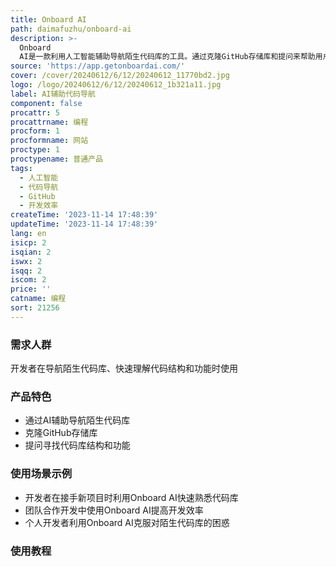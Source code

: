 ```yaml
---
title: Onboard AI
path: daimafuzhu/onboard-ai
description: >-
  Onboard
  AI是一款利用人工智能辅助导航陌生代码库的工具。通过克隆GitHub存储库和提问来帮助用户熟悉代码库结构和功能；优势在于帮助用户快速理解和定位代码，提高开发效率。产品定价灵活，定位于开发者和团队。
source: 'https://app.getonboardai.com/'
cover: /cover/20240612/6/12/20240612_11770bd2.jpg
logo: /logo/20240612/6/12/20240612_1b321a11.jpg
label: AI辅助代码导航
component: false
procattr: 5
procattrname: 编程
procform: 1
procformname: 网站
proctype: 1
proctypename: 普通产品
tags:
  - 人工智能
  - 代码导航
  - GitHub
  - 开发效率
createTime: '2023-11-14 17:48:39'
updateTime: '2023-11-14 17:48:39'
lang: en
isicp: 2
isqian: 2
iswx: 2
isqq: 2
iscom: 2
price: ''
catname: 编程
sort: 21256
---
```




### 需求人群
开发者在导航陌生代码库、快速理解代码结构和功能时使用

### 产品特色
- 通过AI辅助导航陌生代码库
- 克隆GitHub存储库
- 提问寻找代码库结构和功能

### 使用场景示例
- 开发者在接手新项目时利用Onboard AI快速熟悉代码库
- 团队合作开发中使用Onboard AI提高开发效率
- 个人开发者利用Onboard AI克服对陌生代码库的困惑

### 使用教程


  
